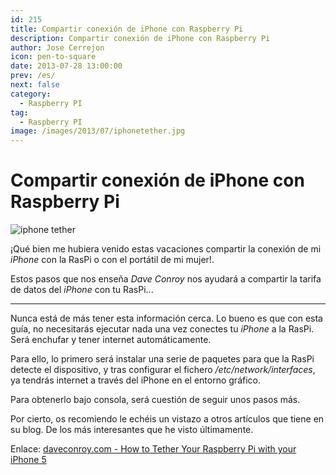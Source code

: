 ```yaml
---
id: 215
title: Compartir conexión de iPhone con Raspberry Pi
description: Compartir conexión de iPhone con Raspberry Pi
author: Jose Cerrejon
icon: pen-to-square
date: 2013-07-28 13:00:00
prev: /es/
next: false
category:
  - Raspberry PI
tag:
  - Raspberry PI
image: /images/2013/07/iphonetether.jpg
---
```


# Compartir conexión de iPhone con Raspberry Pi

![iphone tether](/images/2013/07/iphonetether.jpg)

¡Qué bien me hubiera venido estas vacaciones compartir la conexión de mi *iPhone* con la RasPi o con el portátil de mi mujer!.

Estos pasos que nos enseña *Dave Conroy* nos ayudará a compartir la tarifa de datos del *iPhone* con tu RasPi...

- - -
Nunca está de más tener esta información cerca. Lo bueno es que con esta guía, no necesitarás ejecutar nada una vez conectes tu *iPhone* a la RasPi. Será enchufar y tener internet automáticamente.

Para ello, lo primero será instalar una serie de paquetes para que la RasPi detecte el dispositivo, y tras configurar el fichero */etc/network/interfaces*, ya tendrás internet a través del iPhone en el entorno gráfico.

Para obtenerlo bajo consola, será cuestión de seguir unos pasos más.

Por cierto, os recomiendo le echéis un vistazo a otros artículos que tiene en su blog. De los más interesantes que he visto últimamente.

Enlace: [daveconroy.com - How to Tether Your Raspberry Pi with your iPhone 5](http://www.daveconroy.com/how-to-tether-your-raspberry-pi-with-your-iphone-5/)